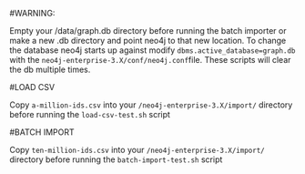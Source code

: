 #WARNING:

Empty your /data/graph.db directory before running the batch importer or make a  new .db directory and point neo4j to that new location. To change the database neo4j starts up against modify `dbms.active_database=graph.db` with the `neo4j-enterprise-3.X/conf/neo4j.conf`file. These scripts will clear the db multiple times. 

#LOAD CSV

Copy `a-million-ids.csv` into your `/neo4j-enterprise-3.X/import/` directory before running the `load-csv-test.sh` script

#BATCH IMPORT

Copy `ten-million-ids.csv` into your `/neo4j-enterprise-3.X/import/` directory before running the `batch-import-test.sh` script
